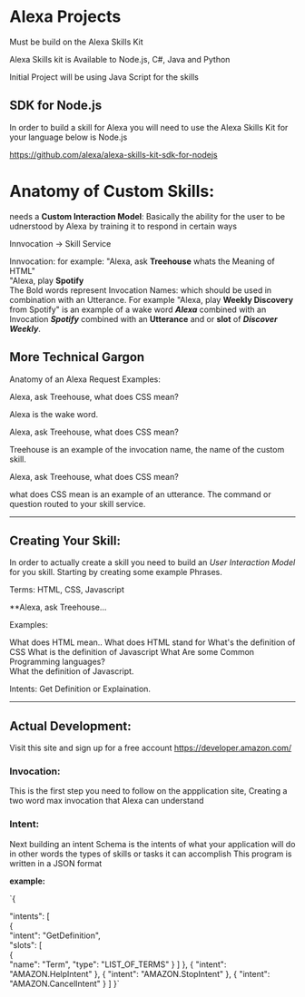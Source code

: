 # Alexa Projects

Must be build on the Alexa Skills Kit

Alexa Skills kit is Available to Node.js, C#, Java and Python

Initial Project will be using Java Script for the skills 

## SDK for Node.js  

In order to build a skill for Alexa you will need to use the Alexa Skills Kit for your language below is Node.js  

https://github.com/alexa/alexa-skills-kit-sdk-for-nodejs

# Anatomy of Custom Skills:  

needs a **Custom Interaction Model**: Basically the ability for the user to be udnerstood by Alexa  by training it to respond in certain ways 

Innvocation -> Skill Service

Innvocation: for example: "Alexa, ask **Treehouse** whats the Meaning of HTML"  
                          "Alexa, play **Spotify**   
The Bold words represent Invocation Names: which should be used in combination with an Utterance. 
For example "Alexa, play **Weekly Discovery** from Spotify" is an example of a wake word ***Alexa*** combined with an Invocation ***Spotify*** combined with an **Utterance** and or **slot** of  ***Discover Weekly***.  

## More Technical Gargon  

Anatomy of an Alexa Request
Examples:

Alexa, ask Treehouse, what does CSS mean?

Alexa is the wake word.

Alexa, ask Treehouse, what does CSS mean?

Treehouse is an example of the invocation name, the name of the custom skill.

Alexa, ask Treehouse, what does CSS mean?

what does CSS mean is an example of an utterance. The command or question routed to your skill service.  

------------------------------  

## Creating Your Skill: 

In order to actually create a skill you need to build an *User Interaction Model* for you skill. Starting by creating some example Phrases.  

Terms: HTML, CSS, Javascript  

**Alexa, ask Treehouse...

Examples: 

What does HTML mean..
What does HTML stand for
What's the definition of CSS
What is the definition of Javascript
What Are some Common Programming languages?  
What the definition of Javascript.  

Intents: Get Definition or Explaination.  

-----------  

## Actual Development:  

Visit this site and sign up for a free account https://developer.amazon.com/

### Invocation: ###   
This is the first step you need to follow on the appplication site, Creating a two word  max invocation that Alexa can understand  

### Intent: ###   
Next building an intent Schema is the intents of what your application will do in other words the types of skills or tasks it can accomplish This program is written in a JSON format

**example:** 

`{  

  "intents": [  
    {  
      "intent": "GetDefinition",  
      "slots": [  
        {  
          "name": "Term",
          "type": "LIST_OF_TERMS"
        }
      ]
    },
    {
      "intent": "AMAZON.HelpIntent"
    },
    {
      "intent": "AMAZON.StopIntent"
    },
    {
      "intent": "AMAZON.CancelIntent"
    }
  ]
}`
                     
